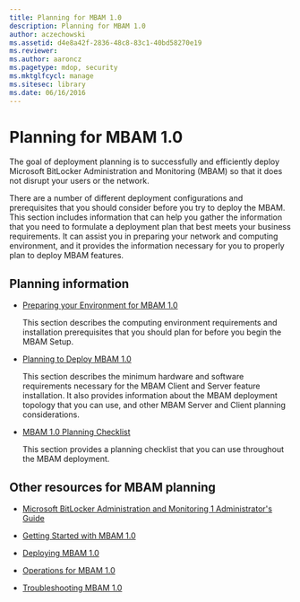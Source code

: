 ```yaml
---
title: Planning for MBAM 1.0
description: Planning for MBAM 1.0
author: aczechowski
ms.assetid: d4e8a42f-2836-48c8-83c1-40bd58270e19
ms.reviewer:
ms.author: aaroncz
ms.pagetype: mdop, security
ms.mktglfcycl: manage
ms.sitesec: library
ms.date: 06/16/2016
---
```



# Planning for MBAM 1.0


The goal of deployment planning is to successfully and efficiently deploy Microsoft BitLocker Administration and Monitoring (MBAM) so that it does not disrupt your users or the network.

There are a number of different deployment configurations and prerequisites that you should consider before you try to deploy the MBAM. This section includes information that can help you gather the information that you need to formulate a deployment plan that best meets your business requirements. It can assist you in preparing your network and computing environment, and it provides the information necessary for you to properly plan to deploy MBAM features.

## Planning information


-   [Preparing your Environment for MBAM 1.0](preparing-your-environment-for-mbam-10.md)

    This section describes the computing environment requirements and installation prerequisites that you should plan for before you begin the MBAM Setup.

-   [Planning to Deploy MBAM 1.0](planning-to-deploy-mbam-10.md)

    This section describes the minimum hardware and software requirements necessary for the MBAM Client and Server feature installation. It also provides information about the MBAM deployment topology that you can use, and other MBAM Server and Client planning considerations.

-   [MBAM 1.0 Planning Checklist](mbam-10-planning-checklist.md)

    This section provides a planning checklist that you can use throughout the MBAM deployment.

## <a href="" id="other-resources-for-mbam-planning-"></a>Other resources for MBAM planning


-   [Microsoft BitLocker Administration and Monitoring 1 Administrator's Guide](index.md)

-   [Getting Started with MBAM 1.0](getting-started-with-mbam-10.md)

-   [Deploying MBAM 1.0](deploying-mbam-10.md)

-   [Operations for MBAM 1.0](operations-for-mbam-10.md)

-   [Troubleshooting MBAM 1.0](troubleshooting-mbam-10.md)

 

 





